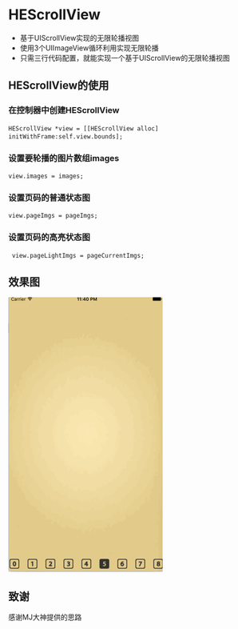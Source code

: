 # HEScrollView
- 基于UIScrollView实现的无限轮播视图
- 使用3个UIImageView循环利用实现无限轮播
- 只需三行代码配置，就能实现一个基于UIScrollView的无限轮播视图

## HEScrollView的使用
### 在控制器中创建HEScrollView
```
HEScrollView *view = [[HEScrollView alloc] initWithFrame:self.view.bounds];
```
### 设置要轮播的图片数组images
```
view.images = images;
```

### 设置页码的普通状态图
```
view.pageImgs = pageImgs;
```

### 设置页码的高亮状态图
```
 view.pageLightImgs = pageCurrentImgs;
```
## 效果图
![image](https://github.com/heyode/HEScrollView/blob/master/myProject.gif)
## 致谢 
感谢MJ大神提供的思路

